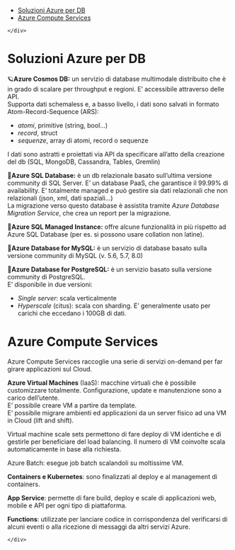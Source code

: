 <!DOCTYPE html>
<html>

<head>
  <meta charset="utf-8">
  <meta name="viewport" content="width=device-width, initial-scale=1.0">
  <title>DB</title>
  <link rel="stylesheet" href="https://stackedit.io/style.css" />
</head>

<body class="stackedit">
  <div class="stackedit__left">
    <div class="stackedit__toc">
      
<ul>
<li><a href="#soluzioni-azure-per-db">Soluzioni Azure per DB</a></li>
<li><a href="#azure-compute-services">Azure Compute Services</a></li>
</ul>

    </div>
  </div>
  <div class="stackedit__right">
    <div class="stackedit__html">
      <h1 id="soluzioni-azure-per-db">Soluzioni Azure per DB</h1>
<p>🪐<strong>Azure Cosmos DB:</strong> un servizio di database multimodale distribuito che è in grado di scalare per throughput e regioni. E’ accessibile attraverso delle API.<br>
Supporta dati schemaless e, a basso livello, i dati sono salvati in formato Atom-Record-Sequence (ARS):</p>
<ul>
<li><em>atomi</em>, primitive (string, bool…)</li>
<li><em>record</em>, struct</li>
<li><em>sequenze</em>, array di atomi, record o sequenze</li>
</ul>
<p>I dati sono astratti e proiettati via API da specificare all’atto della creazione del db (SQL, MongoDB, Cassandra, Tables, Gremlin)</p>
<p>📑<strong>Azure SQL Database:</strong> è un db relazionale basato sull’ultima versione community di SQL Server. E’ un database PaaS, che garantisce il 99.99% di availability. E’ totalmente managed e può gestire sia dati relazionali che non relazionali (json, xml, dati spaziali…)<br>
La migrazione verso questo database è assistita tramite <em>Azure Database Migration Service</em>, che crea un report per la migrazione.</p>
<p>🔧<strong>Azure SQL Managed Instance:</strong> offre alcune funzionalità in più rispetto ad Azure SQL Database (per es. si possono usare collation non latine).</p>
<p>🐬<strong>Azure Database for MySQL:</strong> è un servizio di database basato sulla versione community di MySQL (v. 5.6, 5.7, 8.0)</p>
<p>🐘<strong>Azure Database for PostgreSQL:</strong> è un servizio basato sulla versione community di PostgreSQL.<br>
E’ disponibile in due versioni:</p>
<ul>
<li><em>Single server</em>: scala verticalmente</li>
<li><em>Hyperscale</em> (citus): scala con sharding. E’ generalmente usato per carichi che eccedano i 100GB di dati.</li>
</ul>
<h1 id="azure-compute-services">Azure Compute Services</h1>
<p>Azure Compute Services raccoglie una serie di servizi on-demand per far girare applicazioni sul Cloud.</p>
<p><strong>Azure Virtual Machines</strong> (IaaS): macchine virtuali che è possibile customizzare totalmente. Configurazione, update e manutenzione sono a carico dell’utente.<br>
E’ possibile creare VM a partire da template.<br>
E’ possibile migrare ambienti ed applicazioni da un server fisico ad una VM in Cloud (lift and shift).</p>
<p>Virtual machine scale sets permettono di fare deploy di VM identiche e di gestirle per beneficiare del load balancing. Il numero di VM coinvolte scala automaticamente in base alla richiesta.</p>
<p>Azure Batch: esegue job batch scalandoli su moltissime VM.</p>
<p><strong>Containers e Kubernetes</strong>: sono finalizzati al deploy e al management di containers.</p>
<p><strong>App Service</strong>:  permette di fare build, deploy e scale di applicazioni web, mobile e API per ogni tipo di piattaforma.</p>
<p><strong>Functions</strong>: utilizzate per lanciare codice in corrispondenza del verificarsi di alcuni eventi o alla ricezione di messaggi da altri servizi Azure.</p>

    </div>
  </div>
</body>

</html>

